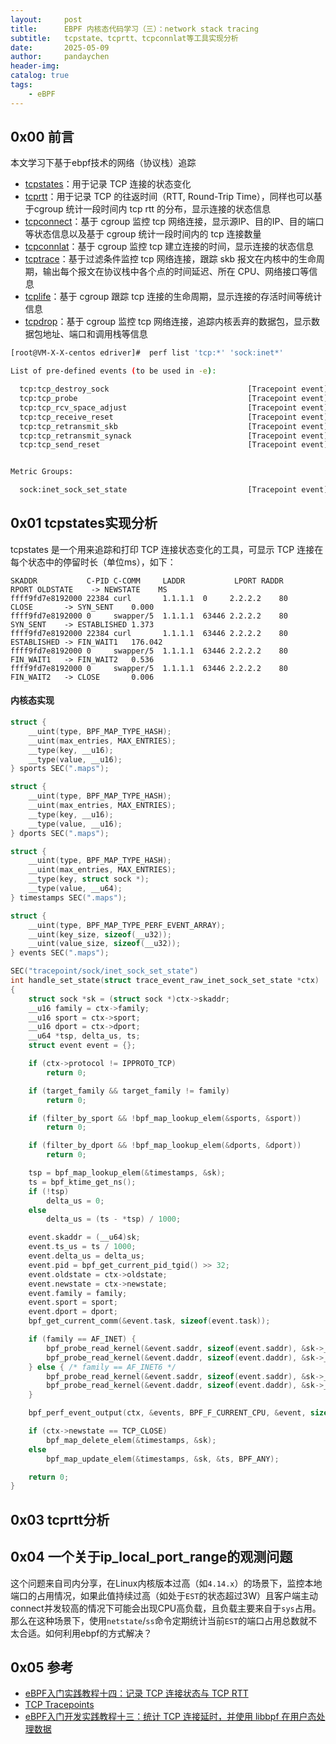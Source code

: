 ```yaml
---
layout:     post
title:      EBPF 内核态代码学习（三）：network stack tracing
subtitle:   tcpstate、tcprtt、tcpconnlat等工具实现分析
date:       2025-05-09
author:     pandaychen
header-img:
catalog: true
tags:
    - eBPF
---
```


##  0x00 前言
本文学习下基于ebpf技术的网络（协议栈）追踪

-   [tcpstates]()：用于记录 TCP 连接的状态变化
-   [tcprtt]()：用于记录 TCP 的往返时间（RTT, Round-Trip Time），同样也可以基于cgroup 统计一段时间内 tcp rtt 的分布，显示连接的状态信息
-   [tcpconnect]()：基于 cgroup 监控 tcp 网络连接，显示源IP、目的IP、目的端口等状态信息以及基于 cgroup 统计一段时间内的 tcp 连接数量
-   [tcpconnlat]()：基于 cgroup 监控 tcp 建立连接的时间，显示连接的状态信息
-   [tcptrace]()：基于过滤条件监控 tcp 网络连接，跟踪 skb 报文在内核中的生命周期，输出每个报文在协议栈中各个点的时间延迟、所在 CPU、网络接口等信息
-   [tcplife]()：基于 cgroup 跟踪 tcp 连接的生命周期，显示连接的存活时间等统计信息
-   [tcpdrop]()：基于 cgroup 监控 tcp 网络连接，追踪内核丢弃的数据包，显示数据包地址、端口和调用栈等信息

```BASH
[root@VM-X-X-centos edriver]#  perf list 'tcp:*' 'sock:inet*'

List of pre-defined events (to be used in -e):

  tcp:tcp_destroy_sock                               [Tracepoint event]
  tcp:tcp_probe                                      [Tracepoint event]
  tcp:tcp_rcv_space_adjust                           [Tracepoint event]
  tcp:tcp_receive_reset                              [Tracepoint event]
  tcp:tcp_retransmit_skb                             [Tracepoint event]
  tcp:tcp_retransmit_synack                          [Tracepoint event]
  tcp:tcp_send_reset                                 [Tracepoint event]


Metric Groups:

  sock:inet_sock_set_state                           [Tracepoint event]
```

##  0x01    tcpstates实现分析
tcpstates 是一个用来追踪和打印 TCP 连接状态变化的工具，可显示 TCP 连接在每个状态中的停留时长（单位ms），如下：

```TEXT
SKADDR           C-PID C-COMM     LADDR           LPORT RADDR           RPORT OLDSTATE    -> NEWSTATE    MS
ffff9fd7e8192000 22384 curl       1.1.1.1  0     2.2.2.2    80    CLOSE       -> SYN_SENT    0.000
ffff9fd7e8192000 0     swapper/5  1.1.1.1  63446 2.2.2.2    80    SYN_SENT    -> ESTABLISHED 1.373
ffff9fd7e8192000 22384 curl       1.1.1.1  63446 2.2.2.2    80    ESTABLISHED -> FIN_WAIT1   176.042
ffff9fd7e8192000 0     swapper/5  1.1.1.1  63446 2.2.2.2    80    FIN_WAIT1   -> FIN_WAIT2   0.536
ffff9fd7e8192000 0     swapper/5  1.1.1.1  63446 2.2.2.2    80    FIN_WAIT2   -> CLOSE       0.006
```

####    内核态实现

```CPP
struct {
    __uint(type, BPF_MAP_TYPE_HASH);
    __uint(max_entries, MAX_ENTRIES);
    __type(key, __u16);
    __type(value, __u16);
} sports SEC(".maps");

struct {
    __uint(type, BPF_MAP_TYPE_HASH);
    __uint(max_entries, MAX_ENTRIES);
    __type(key, __u16);
    __type(value, __u16);
} dports SEC(".maps");

struct {
    __uint(type, BPF_MAP_TYPE_HASH);
    __uint(max_entries, MAX_ENTRIES);
    __type(key, struct sock *);
    __type(value, __u64);
} timestamps SEC(".maps");

struct {
    __uint(type, BPF_MAP_TYPE_PERF_EVENT_ARRAY);
    __uint(key_size, sizeof(__u32));
    __uint(value_size, sizeof(__u32));
} events SEC(".maps");

SEC("tracepoint/sock/inet_sock_set_state")
int handle_set_state(struct trace_event_raw_inet_sock_set_state *ctx)
{
    struct sock *sk = (struct sock *)ctx->skaddr;
    __u16 family = ctx->family;
    __u16 sport = ctx->sport;
    __u16 dport = ctx->dport;
    __u64 *tsp, delta_us, ts;
    struct event event = {};

    if (ctx->protocol != IPPROTO_TCP)
        return 0;

    if (target_family && target_family != family)
        return 0;

    if (filter_by_sport && !bpf_map_lookup_elem(&sports, &sport))
        return 0;

    if (filter_by_dport && !bpf_map_lookup_elem(&dports, &dport))
        return 0;

    tsp = bpf_map_lookup_elem(&timestamps, &sk);
    ts = bpf_ktime_get_ns();
    if (!tsp)
        delta_us = 0;
    else
        delta_us = (ts - *tsp) / 1000;

    event.skaddr = (__u64)sk;
    event.ts_us = ts / 1000;
    event.delta_us = delta_us;
    event.pid = bpf_get_current_pid_tgid() >> 32;
    event.oldstate = ctx->oldstate;
    event.newstate = ctx->newstate;
    event.family = family;
    event.sport = sport;
    event.dport = dport;
    bpf_get_current_comm(&event.task, sizeof(event.task));

    if (family == AF_INET) {
        bpf_probe_read_kernel(&event.saddr, sizeof(event.saddr), &sk->__sk_common.skc_rcv_saddr);
        bpf_probe_read_kernel(&event.daddr, sizeof(event.daddr), &sk->__sk_common.skc_daddr);
    } else { /* family == AF_INET6 */
        bpf_probe_read_kernel(&event.saddr, sizeof(event.saddr), &sk->__sk_common.skc_v6_rcv_saddr.in6_u.u6_addr32);
        bpf_probe_read_kernel(&event.daddr, sizeof(event.daddr), &sk->__sk_common.skc_v6_daddr.in6_u.u6_addr32);
    }

    bpf_perf_event_output(ctx, &events, BPF_F_CURRENT_CPU, &event, sizeof(event));

    if (ctx->newstate == TCP_CLOSE)
        bpf_map_delete_elem(&timestamps, &sk);
    else
        bpf_map_update_elem(&timestamps, &sk, &ts, BPF_ANY);

    return 0;
}
```

##  0x03    tcprtt分析

##  0x04 一个关于ip_local_port_range的观测问题
这个问题来自司内分享，在Linux内核版本过高（如`4.14.x`）的场景下，监控本地端口的占用情况，如果此值持续过高（如处于`EST`的状态超过3W）且客户端主动connect并发较高的情况下可能会出现CPU高负载，且负载主要来自于`sys`占用。那么在这种场景下，使用`netstate`/`ss`命令定期统计当前`EST`的端口占用总数就不太合适。如何利用ebpf的方式解决？


##  0x05  参考
-   [eBPF入门实践教程十四：记录 TCP 连接状态与 TCP RTT](https://eunomia.dev/zh/tutorials/14-tcpstates/)
-   [TCP Tracepoints](https://www.brendangregg.com/blog/2018-03-22/tcp-tracepoints.html)
-   [eBPF入门开发实践教程十三：统计 TCP 连接延时，并使用 libbpf 在用户态处理数据](https://eunomia.dev/zh/tutorials/13-tcpconnlat/)